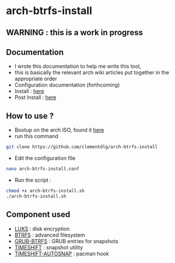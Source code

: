 # arch-btrfs-install

## WARNING : this is a work in progress

## Documentation
- I wrote this documentation to help me write this tool, 
- this is basically the relevant arch wiki articles put together in the appropriate order
- Configuration documentation (forthcoming)
- Install : [here](docs/arch-v2.1-install.md)
- Post Install : [here](docs/arch-v2.1-postinstall.md)


## How to use ?
- Bootup on the arch ISO, found it [here](https://archlinux.org/download/)
- run this command
```bash
git clone https://github.com/clementdlg/arch-btrfs-install
```

- Edit the configuration file
```bash
nano arch-btrfs-install.conf
```

- Run the script :
```bash
chmod +x arch-btrfs-install.sh
./arch-btrfs-install.sh
```

## Component used
- [LUKS](https://en.wikipedia.org/wiki/Linux_Unified_Key_Setup) : disk encryption
- [BTRFS](https://btrfs.readthedocs.io/en/latest/Introduction.html) : advanced filesystem
- [GRUB-BTRFS](https://github.com/Antynea/grub-btrfs) : GRUB entries for snapshots
- [TIMESHIFT](https://github.com/linuxmint/timeshift) : snapshot utility
- [TIMESHIFT-AUTOSNAP](https://aur.archlinux.org/packages/timeshift-autosnap) : pacman hook
